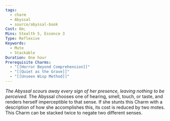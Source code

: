 ```yaml
---
tags:
  - charm
  - Abyssal
  - source/abyssal-book
Cost: 6m;
Mins: Stealth 5, Essence 3
Type: Reflexive
Keywords:
  - Mute
  - Stackable
Duration: One hour
Prerequisite Charms:
  - "[[Horror Beyond Comprehension]]"
  - "[[Quiet as the Grave]]"
  - "[[Unseen Wisp Method]]"
---
```

*The Abyssal scours away every sign of her presence, leaving nothing to be perceived.*
The Abyssal chooses one of hearing, smell, touch, or taste, and renders herself imperceptible to that sense. If she stunts this Charm with a description of how she accomplishes this, its cost is reduced by two motes.
This Charm can be stacked twice to negate two different senses.